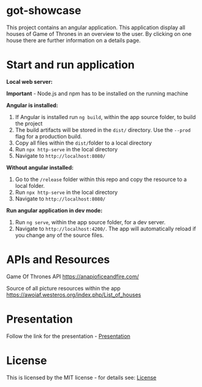 # got-showcase

This project contains an angular application. This application display all houses of Game of Thrones in an overview 
to the user. By clicking on one house there are further information on a details page.

# Start and run application

**Local web server:**

**Important** - Node.js and npm has to be installed on the running machine

**Angular is installed:** 

1. If Angular is installed run `ng build`, within the app source folder, to build the project
3. The build artifacts will be stored in the `dist/` directory. Use the `--prod` flag for a production build.
4. Copy all files within the `dist/`folder to a local directory
6. Run `npx http-serve` in the local directory
7. Navigate to `http://localhost:8080/`

**Without angular installed:**

1. Go to the `/release` folder within this repo and copy the resource to a local folder.
2. Run `npx http-serve` in the local directory
3. Navigate to `http://localhost:8080/`

**Run angular application in dev mode:**

1. Run `ng serve`, within the app source folder, for a dev server. 
2. Navigate to `http://localhost:4200/`. The app will automatically reload if you change any of the source files.

# APIs and Resources

Game Of Thrones API
https://anapioficeandfire.com/

Source of all picture resources within the app
https://awoiaf.westeros.org/index.php/List_of_houses

# Presentation

Follow the link for the presentation - [Presentation](http://htmlpreview.github.io/?)

# License 
This is licensed by the MIT license - for details see: [License](https://opensource.org/licenses/MIT)



